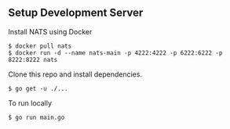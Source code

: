 ## Setup Development Server

Install NATS using Docker

```
$ docker pull nats
$ docker run -d --name nats-main -p 4222:4222 -p 6222:6222 -p 8222:8222 nats
```

Clone this repo and install dependencies.

```
$ go get -u ./...
```

To run locally

```
$ go run main.go
```
